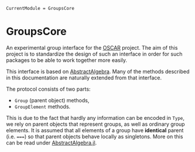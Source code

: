 ```@meta
CurrentModule = GroupsCore
```

# GroupsCore

An experimental group interface for the
[OSCAR](https://oscar.computeralgebra.de/) project. The aim of this project is
to standardize the design of such an interface in order for such packages to be
able to work together more easily.

This interface is based on
[AbstractAlgebra](https://nemocas.github.io/AbstractAlgebra.jl/latest/). Many of
the methods described in this documentation are naturally extended from that
interface.

The protocol consists of two parts:
  * `Group` (parent object) methods,
  * `GroupElement` methods.

This is due to the fact that hardly any information can be encoded in `Type`, we
rely on parent objects that represent groups, as well as ordinary group
elements. It is assumed that all elements of a group have **identical** parent
(i.e.  `===`) so that parent objects behave locally as singletons. More on this
can be read under
[AbstractAlgebra.jl](https://nemocas.github.io/AbstractAlgebra.jl/latest/types/).
